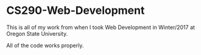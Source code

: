 # CS290-Web-Development
This is all of my work from when I took Web Development in Winter/2017 at Oregon State University.

All of the code works properly.
